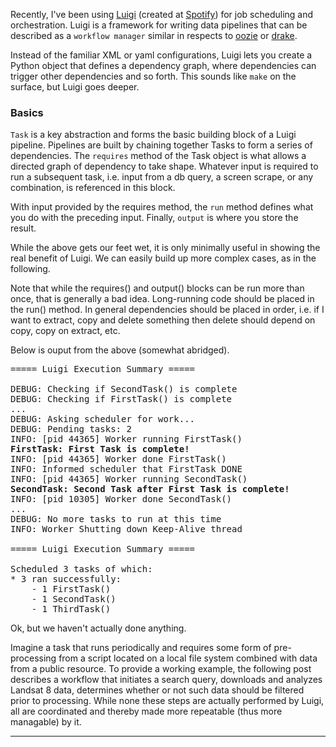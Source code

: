 Recently, I've been using [Luigi](https://pypi.python.org/pypi/luigi/2.2.0) (created at [Spotify](https://en.wikipedia.org/wiki/Spotify)) for job scheduling and orchestration.  Luigi is a framework for writing data pipelines that can be described as a `workflow manager` similar in respects to [oozie](http://oozie.apache.org/) or [drake](https://github.com/Factual/drake).   

Instead of the familiar XML or yaml configurations, Luigi lets you create a Python object that defines a dependency graph, where dependencies can trigger other dependencies and so forth. This sounds like `make` on the surface, but Luigi goes deeper.

### Basics

`Task` is a key abstraction and forms the basic building block of a Luigi pipeline. Pipelines are built by chaining together Tasks to form a series of dependencies. The `requires` method of the Task object is what allows a directed graph of dependency to take shape. Whatever input is required to run a subsequent task, i.e. input from a db query, a screen scrape, or any combination, is referenced in this block.

With input provided by the requires method, the `run` method defines what you do with the preceding input. Finally, `output` is where you store the result.


<!-- {% highlight python %} {% endhighlight %} -->

<script src="https://gist.github.com/geraldmc/ff9db47392846dbcc4b1534b1de2abe0.js"></script>

While the above gets our feet wet, it is only minimally useful in showing the real benefit of Luigi. We can easily build up more complex cases, as in the following.


<script src="https://gist.github.com/geraldmc/ecf9d0df92473e88f593717722772622.js"></script>


Note that while the requires() and output() blocks can be run more than once, that is generally a bad idea. Long-running code should be placed in the run() method. In general dependencies should be placed in order, i.e. if I want to extract, copy and delete something then delete should depend on copy, copy on extract, etc.

Below is ouput from the above (somewhat abridged). 

<pre>
===== Luigi Execution Summary =====

DEBUG: Checking if SecondTask() is complete
DEBUG: Checking if FirstTask() is complete
...
DEBUG: Asking scheduler for work...
DEBUG: Pending tasks: 2
INFO: [pid 44365] Worker running FirstTask()
<strong>FirstTask: First Task is complete!</strong>
INFO: [pid 44365] Worker done FirstTask()
INFO: Informed scheduler that FirstTask DONE
INFO: [pid 44365] Worker running SecondTask()
<strong>SecondTask: Second Task after First Task is complete!</strong>
INFO: [pid 10305] Worker done SecondTask()
...
DEBUG: No more tasks to run at this time
INFO: Worker Shutting down Keep-Alive thread

===== Luigi Execution Summary =====

Scheduled 3 tasks of which:
* 3 ran successfully:
    - 1 FirstTask()
    - 1 SecondTask()
    - 1 ThirdTask()
</pre>


Ok, but we haven't actually done anything. 

Imagine a task that runs periodically and requires some form of pre-processing from a script located on a local file system combined with data from a public resource. To provide a working example, the following post describes a workflow that initiates a search query, downloads and analyzes Landsat 8 data, determines whether or not such data should be filtered prior to processing. While none these steps are actually performed by Luigi, all are coordinated and thereby made more repeatable (thus more managable) by it.  

---